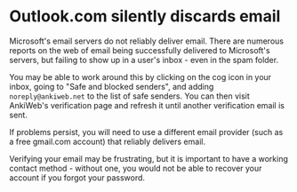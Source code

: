 # Outlook.com silently discards email

Microsoft's email servers do not reliably deliver email. There are numerous reports on the web of email being successfully delivered to Microsoft's servers, but failing to show up in a user's inbox - even in the spam folder.

You may be able to work around this by clicking on the cog icon in your inbox, going to "Safe and blocked senders", and adding `noreply@ankiweb.net` to the list of safe senders. You can then visit AnkiWeb's verification page and refresh it until another verification email is sent.

If problems persist, you will need to use a different email provider (such as a free gmail.com account) that reliably delivers email.

Verifying your email may be frustrating, but it is important to have a working contact method - without one, you would not be able to recover your account if you forgot your password.
